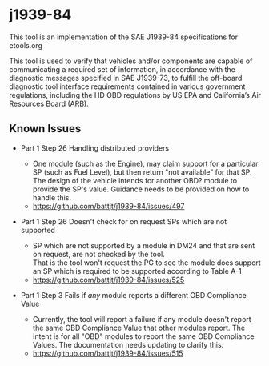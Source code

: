 # j1939-84
This tool is an implementation of the SAE J1939-84 specifications for etools.org

This tool is used to verify that vehicles and/or components are capable of communicating a required set of information,
in accordance with the diagnostic messages specified in SAE J1939-73, to fulfill the off-board diagnostic tool interface 
requirements contained in various government regulations, including the HD OBD regulations by US EPA and
California’s Air Resources Board (ARB).

## Known Issues

* Part 1 Step 26 Handling distributed providers
    * One module (such as the Engine), may claim support for a particular SP (such as Fuel Level), but then return 
      "not available" for that SP.  The design of the vehicle intends for another OBD? module to provide the SP's value.
      Guidance needs to be provided on how to handle this.
    * https://github.com/battjt/j1939-84/issues/497


* Part 1 Step 26 Doesn't check for on request SPs which are not supported
    * SP which are not supported by a module in DM24 and that are sent on request, are not checked by the tool.  
      That is the tool won't request the PG to see the module does support an SP which is required to be supported according to Table A-1 
    * https://github.com/battjt/j1939-84/issues/525
    

* Part 1 Step 3 Fails if _any_ module reports a different OBD Compliance Value
    * Currently, the tool will report a failure if any module doesn't report the same OBD Compliance Value that other
      modules report.  The intent is for all "OBD" modules to report the same OBD Compliance Values.  The documentation
      needs updating to clarify this.
    * https://github.com/battjt/j1939-84/issues/515


